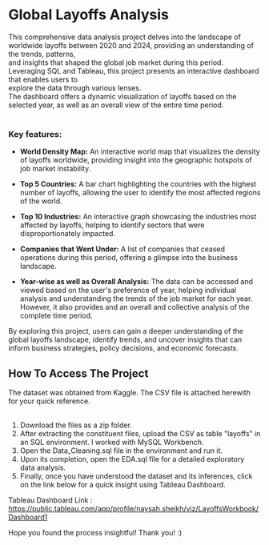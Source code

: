 # Global Layoffs Analysis

This comprehensive data analysis project delves into the landscape of worldwide layoffs between 2020 and 2024, providing an understanding of the trends, patterns, <br>
and insights that shaped the global job market during this period. Leveraging SQL and Tableau, this project presents an interactive dashboard that enables users to <br>
explore the data through various lenses. <br>
The dashboard offers a dynamic visualization of layoffs based on the selected year, as well as an overall view of the entire time period. <br>
<br>
### Key features:

 - **World Density Map:** An interactive world map that visualizes the density of layoffs worldwide, providing insight into the geographic hotspots of job market instability.

 - **Top 5 Countries:** A bar chart highlighting the countries with the highest number of layoffs, allowing the user to identify the most affected regions of the world.

 - **Top 10 Industries:** An interactive graph showcasing the industries most affected by layoffs, helping to identify sectors that were disproportionately impacted.

 - **Companies that Went Under:** A list of companies that ceased operations during this period, offering a glimpse into the business landscape.

 - **Year-wise as well as Overall Analysis:** The data can be accessed and viewed based on the user's preference of year, helping individual analysis and understanding the trends of the job market for each year. However, it also provides and an overall and collective analysis of the complete time period.

By exploring this project, users can gain a deeper understanding of the global layoffs landscape, identify trends, and uncover insights that can inform business strategies, policy decisions, and economic forecasts.

## How To Access The Project

The dataset was obtained from Kaggle. The CSV file is attached herewith for your quick reference. <br>
<br>
1. Download the files as a zip folder. <br>
2. After extracting the constituent files, upload the CSV as table "layoffs" in an SQL environment. I worked with MySQL Workbench.
3. Open the Data_Cleaning.sql file in the environment and run it.
4. Upon its completion, open the EDA.sql file for a detailed exploratory data analysis.
5. Finally, once you have understood the dataset and its inferences, click on the link below for a quick insight using Tableau Dashboard.

Tableau Dashboard Link : https://public.tableau.com/app/profile/naysah.sheikh/viz/LayoffsWorkbook/Dashboard1

Hope you found the process insightful!
Thank you! :)
